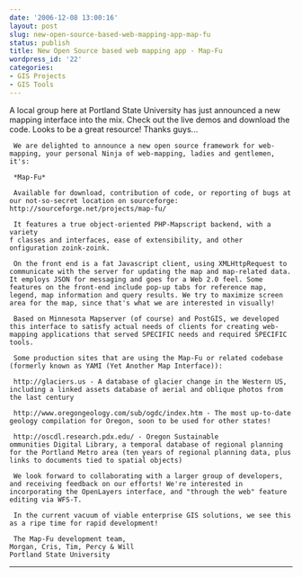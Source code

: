 ```yaml
---
date: '2006-12-08 13:00:16'
layout: post
slug: new-open-source-based-web-mapping-app-map-fu
status: publish
title: New Open Source based web mapping app - Map-Fu
wordpress_id: '22'
categories:
- GIS Projects
- GIS Tools
---
```


A local group here at Portland State University has just announced a new mapping interface into the mix.  Check out the live demos and download the code.  Looks to be a great resource!  Thanks guys...


     We are delighted to announce a new open source framework for web-mapping, your personal Ninja of web-mapping, ladies and gentlemen, it's:
     
     *Map-Fu*
     
     Available for download, contribution of code, or reporting of bugs at our not-so-secret location on sourceforge: http://sourceforge.net/projects/map-fu/
     
     It features a true object-oriented PHP-Mapscript backend, with a variety
    f classes and interfaces, ease of extensibility, and other
    onfiguration zoink-zoink.
     
     On the front end is a fat Javascript client, using XMLHttpRequest to communicate with the server for updating the map and map-related data. It employs JSON for messaging and goes for a Web 2.0 feel. Some features on the front-end include pop-up tabs for reference map, legend, map information and query results. We try to maximize screen area for the map, since that's what we are interested in visually!
     
     Based on Minnesota Mapserver (of course) and PostGIS, we developed this interface to satisfy actual needs of clients for creating web-mapping applications that served SPECIFIC needs and required SPECIFIC tools.
     
     Some production sites that are using the Map-Fu or related codebase (formerly known as YAMI (Yet Another Map Interface)):
     
     http://glaciers.us - A database of glacier change in the Western US, including a linked assets database of aerial and oblique photos from the last century
     
     http://www.oregongeology.com/sub/ogdc/index.htm - The most up-to-date geology compilation for Oregon, soon to be used for other states!
     
     http://oscdl.research.pdx.edu/ - Oregon Sustainable
    ommunities Digital Library, a temporal database of regional planning for the Portland Metro area (ten years of regional planning data, plus links to documents tied to spatial objects)
     
     We look forward to collaborating with a larger group of developers, and receiving feedback on our efforts! We're interested in incorporating the OpenLayers interface, and "through the web" feature editing via WFS-T.
     
     In the current vacuum of viable enterprise GIS solutions, we see this as a ripe time for rapid development!
     
     The Map-Fu development team,
    Morgan, Cris, Tim, Percy & Will
    Portland State University
----

